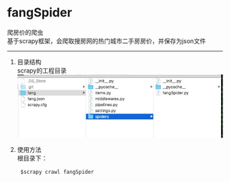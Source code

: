 # fangSpider  
爬房价的爬虫  
基于scrapy框架，会爬取搜房网的热门城市二手房房价，并保存为json文件  

-----

1. 目录结构  
scrapy的工程目录  
![1](https://github.com/icemilk00/fangSpider/raw/master/image/readme_1.png)  

2. 使用方法  
根目录下：  

		$scrapy crawl fangSpider  



